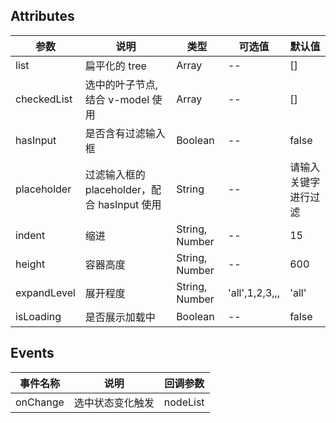 ## Attributes

| 参数        | 说明                                         | 类型           | 可选值         | 默认值               |
| ----------- | -------------------------------------------- | -------------- | -------------- | -------------------- |
| list        | 扁平化的 tree                                | Array          | --             | []                   |
| checkedList | 选中的叶子节点, 结合 v-model 使用            | Array          | --             | []                   |
| hasInput    | 是否含有过滤输入框                           | Boolean        | --             | false                |
| placeholder | 过滤输入框的 placeholder，配合 hasInput 使用 | String         | --             | 请输入关键字进行过滤 |
| indent      | 缩进                                         | String, Number | --             | 15                   |
| height      | 容器高度                                     | String, Number | --             | 600                  |
| expandLevel | 展开程度                                     | String, Number | 'all',1,2,3,,, | 'all'                |
| isLoading   | 是否展示加载中                               | Boolean        | --             | false                |

## Events

| 事件名称 | 说明             | 回调参数 |
| -------- | ---------------- | -------- |
| onChange | 选中状态变化触发 | nodeList |
